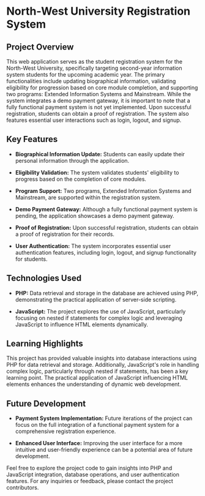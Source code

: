 # North-West University Registration System

## Project Overview

This web application serves as the student registration system for the North-West University, specifically targeting second-year information system students for the upcoming academic year. The primary functionalities include updating biographical information, validating eligibility for progression based on core module completion, and supporting two programs: Extended Information Systems and Mainstream. While the system integrates a demo payment gateway, it is important to note that a fully functional payment system is not yet implemented. Upon successful registration, students can obtain a proof of registration. The system also features essential user interactions such as login, logout, and signup.

## Key Features

- **Biographical Information Update:** Students can easily update their personal information through the application.

- **Eligibility Validation:** The system validates students' eligibility to progress based on the completion of core modules.

- **Program Support:** Two programs, Extended Information Systems and Mainstream, are supported within the registration system.

- **Demo Payment Gateway:** Although a fully functional payment system is pending, the application showcases a demo payment gateway.

- **Proof of Registration:** Upon successful registration, students can obtain a proof of registration for their records.

- **User Authentication:** The system incorporates essential user authentication features, including login, logout, and signup functionality for students.

## Technologies Used

- **PHP:** Data retrieval and storage in the database are achieved using PHP, demonstrating the practical application of server-side scripting.

- **JavaScript:** The project explores the use of JavaScript, particularly focusing on nested if statements for complex logic and leveraging JavaScript to influence HTML elements dynamically.

## Learning Highlights

This project has provided valuable insights into database interactions using PHP for data retrieval and storage. Additionally, JavaScript's role in handling complex logic, particularly through nested if statements, has been a key learning point. The practical application of JavaScript influencing HTML elements enhances the understanding of dynamic web development.

## Future Development

- **Payment System Implementation:** Future iterations of the project can focus on the full integration of a functional payment system for a comprehensive registration experience.

- **Enhanced User Interface:** Improving the user interface for a more intuitive and user-friendly experience can be a potential area of future development.

Feel free to explore the project code to gain insights into PHP and JavaScript integration, database operations, and user authentication features. For any inquiries or feedback, please contact the project contributors.
